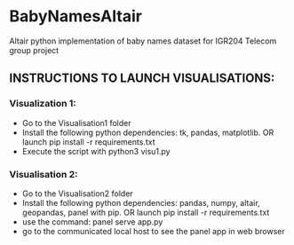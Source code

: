 # BabyNamesAltair
Altair python implementation of baby names dataset for IGR204 Telecom group project

## INSTRUCTIONS TO LAUNCH VISUALISATIONS:

### Visualization 1:
- Go to the Visualisation1 folder
- Install the following python dependencies: tk, pandas, matplotlib. OR launch pip install -r requirements.txt
- Execute the script with python3 visu1.py

### Visualisation 2:
- Go to the Visualisation2 folder
- Install the following python dependencies: pandas, numpy, altair, geopandas, panel with pip. OR launch pip install -r requirements.txt
- use the command: panel serve app.py
- go to the communicated local host to see the panel app in web browser
